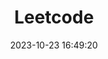 ---
pageComponent: 
  name: Catalogue
  data: 
    key: 计算机基础/10.Leetcode
    imgUrl: /img/category/deep-learning.png
    description: Leetcode算法刷题学习
title: Leetcode
permalink: /foundation/Leetcode/
date: 2023-10-23 16:49:20
---